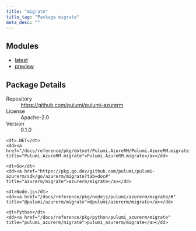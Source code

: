 ```yaml
---
title: "migrate"
title_tag: "Package migrate"
meta_desc: ""
---
```


<!-- WARNING: this file was generated by Pulumi Docs Generator. -->
<!-- Do not edit by hand unless you're certain you know what you are doing! -->



<h2 id="modules">Modules</h2>
<ul class="api">
    <li><a href="latest/" title="latest"><span class="symbol module"></span>latest</a></li>
    <li><a href="preview/" title="preview"><span class="symbol module"></span>preview</a></li>
</ul>

<h2 id="package-details">Package Details</h2>
<dl class="package-details">
	<dt>Repository</dt>
	<dd><a href="https://github.com/pulumi/pulumi-azurerm">https://github.com/pulumi/pulumi-azurerm</a></dd>
	<dt>License</dt>
	<dd>Apache-2.0</dd>
	<dt>Version</dt>
	<dd>0.1.0</dd>
</dl>



<dl class="tabular">

    <dt>.NET</dt>
    <dd><a href="/docs/reference/pkg/dotnet/Pulumi.AzureRM/Pulumi.AzureRM.migrate.html" title="Pulumi.AzureRM.migrate">Pulumi.AzureRM.migrate</a></dd>

    <dt>Go</dt>
    <dd><a href="https://pkg.go.dev/github.com/pulumi/pulumi-azurerm/sdk/go/azurerm/migrate?tab=doc#" title="azurerm/migrate">azurerm/migrate</a></dd>

    <dt>Node.js</dt>
    <dd><a href="/docs/reference/pkg/nodejs/pulumi/azurerm/migrate/#" title="@pulumi/azurerm/migrate">@pulumi/azurerm/migrate</a></dd>

    <dt>Python</dt>
    <dd><a href="/docs/reference/pkg/python/pulumi_azurerm/migrate" title="pulumi_azurerm/migrate">pulumi_azurerm/migrate</a></dd>

</dl>

